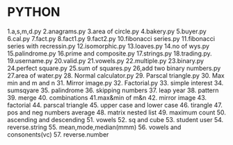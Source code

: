 # PYTHON
1.a,s,m,d.py
2.anagrams.py
3.area of circle.py
4.bakery.py
5.buyer.py
6.cal.py
7.fact.py
8.fact1.py
9.fact2.py
10.fibonacci series.py
11.fibonacci series with recressin.py
12.isomorphic.py
13.loaves.py
14.no of wys.py
15.palindrome.py
16.prime and composite.py
17.strings.py
18.trading.py.
19.username.py
20.valid.py
21.vowels.py
22.multiple.py
23.binary.py
24.perfect square.py
25.sum of squares.py
26,add two binary numbers.py
27.area of water.py
28. Normal calculator.py
29. Parscal triangle.py
30. Max min and m and n
31. Mirror image.py
32. Factorial.py
33. simple interest
34. sumsqyare
35. palindrome
36. skipping numbers
37. leap year
38. pattern 
39. merge
40. combinations
41.max&min of m&n
42. mirror image
43. factorial
44. parscal triangle
45. upper case and lower case
46. tirangle
47. pos and neg numbers average
48. matrix nested list
49. maximum count
50. ascending and descending
51. vowels
52. sq and cube
53. student user
54. reverse.string
55. mean,mode,median(mmm)
56. vowels and consonents(vc)
57. reverse.number

